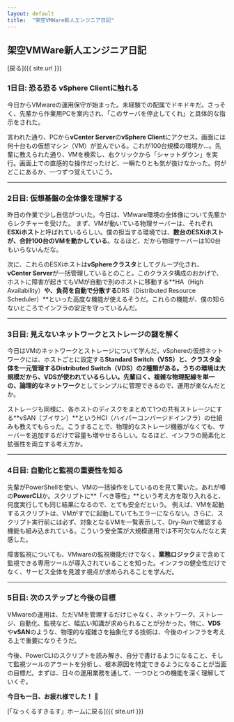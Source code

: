 ```yaml
--- 
layout: default
title:  "架空VMWare新人エンジニア日記"
---
```


## 架空VMWare新人エンジニア日記

 [戻る]({{ site.url }}) 

### 1日目: 恐る恐る vSphere Clientに触れる
今日からVMwareの運用保守が始まった。未経験での配属でドキドキだ。さっそく、先輩から作業用PCを案内され、「このサーバを停止してくれ」と具体的な指示をされた。

言われた通り、PCから**vCenter Server**の**vSphere Client**にアクセス。画面には何十台もの仮想マシン（VM）が並んでいる。これが100台規模の環境か...。先輩に教えられた通り、VMを検索し、右クリックから「シャットダウン」を実行。画面上での直感的な操作だったけど、一瞬たりとも気が抜けなかった。何がどこにあるか、一つずつ覚えていこう。

---

### 2日目: 仮想基盤の全体像を理解する
昨日の作業で少し自信がついた。今日は、VMware環境の全体像について先輩からレクチャーを受けた。
まず、VMが動いている物理サーバーは、それぞれ**ESXiホスト**と呼ばれているらしい。僕の担当する環境では、**数台のESXiホストが、合計100台のVMを動かしている**。なるほど、だから物理サーバーは100台もいらないんだな。

次に、これらのESXiホストは**vSphereクラスタ**としてグループ化され、**vCenter Server**が一括管理しているとのこと。このクラスタ構成のおかげで、ホストに障害が起きてもVMが自動で別のホストに移動する**HA（High Availability）**や、負荷を自動で分散する**DRS（Distributed Resource Scheduler）**といった高度な機能が使えるそうだ。これらの機能が、僕の知らないところでインフラの安定を守っているんだ。

---

### 3日目: 見えないネットワークとストレージの謎を解く
今日はVMのネットワークとストレージについて学んだ。vSphereの仮想ネットワークには、ホストごとに設定する**Standard Switch（VSS）**と、クラスタ全体を一元管理する**Distributed Switch（VDS）**の2種類がある。うちの環境は大規模だから、VDSが使われているらしい。先輩曰く、複雑な物理配線を**単一の、論理的なネットワーク**としてシンプルに管理できるので、運用が楽なんだとか。

ストレージも同様に、各ホストのディスクをまとめて1つの共有ストレージにする**vSAN（ブイサン）**というHCI（ハイパーコンバージドインフラ）の仕組みも教えてもらった。こうすることで、物理的なストレージ機器がなくても、サーバーを追加するだけで容量も増やせるらしい。なるほど、インフラの簡素化と拡張性を両立する考え方か。

---

### 4日目: 自動化と監視の重要性を知る
先輩がPowerShellを使い、VMの一括操作をしているのを見て驚いた。あれが噂の**PowerCLI**か。スクリプトに**「べき等性」**という考え方を取り入れると、何度実行しても同じ結果になるので、とても安全だという。
例えば、VMを起動するスクリプトは、VMがすでに起動していてもエラーにならない。さらに、スクリプト実行前には必ず、対象となるVMを一覧表示して、Dry-Runで確認する機能も組み込まれている。こういう安全策が大規模運用では不可欠なんだなと実感した。

障害監視についても、VMwareの監視機能だけでなく、**業務ロジック**まで含めて監視できる専用ツールが導入されていることを知った。インフラの健全性だけでなく、サービス全体を見渡す視点が求められることを学んだ。

---

### 5日目: 次のステップと今後の目標
VMwareの運用は、ただVMを管理するだけじゃなく、ネットワーク、ストレージ、自動化、監視など、幅広い知識が求められることが分かった。特に、**VDS**や**vSAN**のような、物理的な複雑さを抽象化する技術は、今後のインフラを考える上で重要になりそうだ。

今後、PowerCLIのスクリプトを読み解き、自分で書けるようになること、そして監視ツールのアラートを分析し、根本原因を特定できるようになることが当面の目標だ。まずは、日々の運用業務を通して、一つひとつの機能を深く理解していくぞ。

**今日も一日、お疲れ様でした！** 📝


 [「なっくるすきるす」ホームに戻る]({{ site.url }}) 
